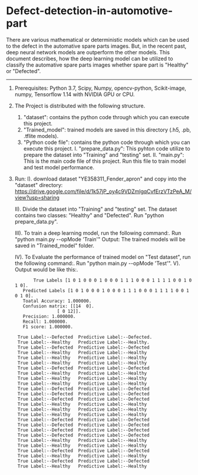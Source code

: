 # Defect-detection-in-automotive-part
There are various mathematical or deterministic models which can be used to the defect in the automative spare parts images. But, in the recent past, deep neural network models are outperform the other models. This document describes, how the deep learning model can be utilized to classify the automative spare parts images whether spare part is "Healthy" or "Defected".
__________________________________________________________________________________________________________________________________________________________________________________________________

1. Prerequisites:
	 Python 3.7,
	 Scipy,
	 Numpy,
	 opencv-python,
	 Scikit-image,
	 numpy,
	 Tensorflow 1.14 with NVIDIA GPU or CPU.

2. The Project is distributed with the following structure. 
	 1. "dataset":          contains the python code through which you can execute this project.
	 2. "Trained_model":    trained models are saved in this directory (.h5, .pb, .tflite models).
	 3. "Python code file": contains the python code through which you can execute this project.
			 I. "prepare_data.py": This pyhton code utilize to prepare the dataset into "Training" and "testing" set.
			 II. "main.py": This is the main code file of this project. Run this file to train model and test model performance.

	
3. Run: 
	I). download dataset "YE358311_Fender_apron" and copy into the "dataset" directory:
						https://drive.google.com/file/d/1k57jP_oy4c9VDZmlgqCvfErzVTzPeA_M/view?usp=sharing

	II). Divide the dataset into "Training" and "testing" set. The dataset contains two classes: "Healthy" and "Defected".
			Run "python prepare_data.py". 

	III). To train a deep learning model, run the following command:.
				Run "python main.py --opMode 'Train'" 
	   Output: The trained models will be saved in "Trained_model" folder.

	IV). To Evaluate the performance of trained  model on "Test dataset", run the following command:.
								Run  "python main.py --opMode 'Test'". 
	 V). Output would be like this:. 
	 
              True Labels [1 0 1 0 0 0 1 0 0 0 1 1 1 0 0 0 1 1 1 1 0 0 1 0 1 0].
	      Predicted Labels [1 0 1 0 0 0 1 0 0 0 1 1 1 0 0 0 1 1 1 1 0 0 1 0 1 0].
	      Toatal Accuracy: 1.000000.
	      Confusion matrix: [[14  0].
	 		           [ 0 12]].
	      Precision: 1.000000.
	      Recall: 1.000000.
	      F1 score: 1.000000.
	      
		True Label:--Defected  Predictive Label:--Defected.
		True Label:--Healthy   Predictive Label:--Healthy.
		True Label:--Defected  Predictive Label:--Defected
		True Label:--Healthy   Predictive Label:--Healthy
		True Label:--Healthy   Predictive Label:--Healthy
		True Label:--Healthy   Predictive Label:--Healthy
		True Label:--Defected  Predictive Label:--Defected
		True Label:--Healthy   Predictive Label:--Healthy
		True Label:--Healthy   Predictive Label:--Healthy
		True Label:--Healthy   Predictive Label:--Healthy
		True Label:--Defected  Predictive Label:--Defected
		True Label:--Defected  Predictive Label:--Defected
		True Label:--Defected  Predictive Label:--Defected
		True Label:--Healthy   Predictive Label:--Healthy
		True Label:--Healthy   Predictive Label:--Healthy
		True Label:--Healthy   Predictive Label:--Healthy
		True Label:--Defected  Predictive Label:--Defected
		True Label:--Defected  Predictive Label:--Defected
		True Label:--Defected  Predictive Label:--Defected
		True Label:--Defected  Predictive Label:--Defected
		True Label:--Healthy   Predictive Label:--Healthy
		True Label:--Healthy   Predictive Label:--Healthy
		True Label:--Defected  Predictive Label:--Defected
		True Label:--Healthy   Predictive Label:--Healthy
		True Label:--Defected  Predictive Label:--Defected
		True Label:--Healthy   Predictive Label:--Healthy
